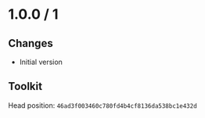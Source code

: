 # 1.0.0 / 1

## Changes

- Initial version

## Toolkit

Head position: `46ad3f003460c780fd4b4cf8136da538bc1e432d`


